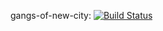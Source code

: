 gangs-of-new-city: [![Build Status](https://travis-ci.com/LuckyDenis/gangs-of-new-city.svg?branch=master)](https://travis-ci.com/LuckyDenis/gangs-of-new-city)
